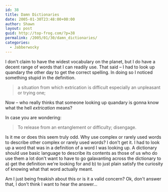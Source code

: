 ```yaml
---
id: 38
title: Damn Dictionaries
date: 2005-01-30T23:48:00+00:00
author: Shawn
layout: post
guid: http://top-frog.com/?p=38
permalink: /2005/01/30/damn_dictionaries/
categories:
  - Jabberwocky
---
```

I don't claim to have the widest vocabulary on the planet, but I do have a decent range of words that I can readily use. That said – I had to look up quandary the other day to get the correct spelling. In doing so I noticed something stupid in the definition.



> a situation from which extrication is difficult especially an unpleasant or trying one; 

Now – who really thinks that someone looking up quandary is gonna know what the hell _extrication_ means?

In case you are wondering:

> To release from an entanglement or difficulty; disengage.

Is it me or does this seem truly odd. Why use complex or rarely used words to describe other complex or rarely used words? I don't get it. I had to look up a word that was in a definition of a word I was looking up. A dictionary should use basic language to describe its contents as those of us who do use them a lot don't want to have to go galavanting across the dictionary to a) get the definition we're looking for and b) to just plain satisfy the curiosity of knowing what that word actually meant.

Am I just being freakish about this or is it a valid concern? Ok, don't answer that, I don't think I want to hear the answer…